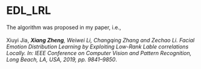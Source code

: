 # EDL_LRL
The algorithm was proposed in my paper, i.e., <br><br>
Xiuyi Jia, ***Xiang Zheng**, Weiwei Li, Changqing Zhang and Zechao Li. Facial Emotion Distribution Learning by Exploiting Low-Rank Lable correlations Locally. In: IEEE Conference on Computer Vision and Pattern Recognition, Long Beach, LA, USA, 2019,
pp. 9841–9850*.<br><br>
